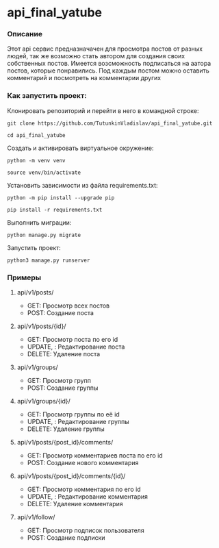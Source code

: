 # api_final_yatube

### Описание

Этот api сервис предназначачен для просмотра постов от разных людей, так же возможно стать автором для создания своих собственных постов. Имеется возсможность подписаться на аатора постов, которые понравились. Под каждым постом можно оставить комментарий и посмотреть на комментарии других

### Как запустить проект:

Клонировать репозиторий и перейти в него в командной строке:

```
git clone https://github.com/TutunkinVladislav/api_final_yatube.git
```

```
cd api_final_yatube
```

Cоздать и активировать виртуальное окружение:

```
python -m venv venv
```

```
source venv/bin/activate
```

Установить зависимости из файла requirements.txt:

```
python -m pip install --upgrade pip
```

```
pip install -r requirements.txt
```

Выполнить миграции:

```
python manage.py migrate
```

Запустить проект:

```
python3 manage.py runserver
```

### Примеры

1. api/v1/posts/
   - GET: Просмотр всех постов
   - POST: Создание поста

2. api/v1/posts/{id}/
   - GET: Просмотр поста по его id
   - UPDATE, : Редактирование поста
   - DELETE: Удаление поста
   
3. api/v1/groups/
   - GET: Просмотр групп
   - POST: Создание группы
   
4. api/v1/groups/{id}/
   - GET: Просмотр группы по её id
   - UPDATE, : Редактирование группы
   - DELETE: Удаление группы
   
5. api/v1/posts/{post_id}/comments/
   - GET: Просмотр комментариев поста по его id
   - POST: Создание нового комментария
   
6. api/v1/posts/{post_id}/comments/{id}/
   - GET: Просмотр комментария по его id
   - UPDATE, : Редактирование комментария
   - DELETE: Удаление комментария
   
7. api/v1/follow/
   - GET: Просмотр подписок пользователя
   - POST: Создание подписки
